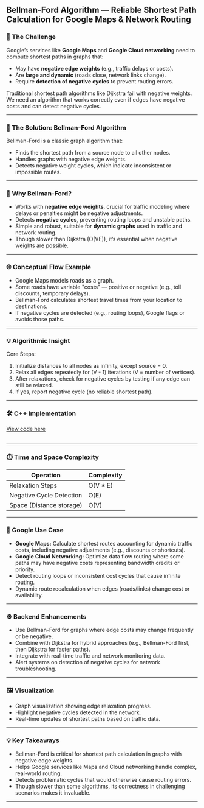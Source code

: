 ## Bellman-Ford Algorithm — Reliable Shortest Path Calculation for Google Maps & Network Routing


### 🎯 The Challenge

Google’s services like **Google Maps** and **Google Cloud networking** need to compute shortest paths in graphs that:

* May have **negative edge weights** (e.g., traffic delays or costs).
* Are **large and dynamic** (roads close, network links change).
* Require **detection of negative cycles** to prevent routing errors.

Traditional shortest path algorithms like Dijkstra fail with negative weights. We need an algorithm that works correctly even if edges have negative costs and can detect negative cycles.

---

### 🚀 The Solution: Bellman-Ford Algorithm

Bellman-Ford is a classic graph algorithm that:

* Finds the shortest path from a source node to all other nodes.
* Handles graphs with negative edge weights.
* Detects negative weight cycles, which indicate inconsistent or impossible routes.

---

### 🧠 Why Bellman-Ford?

* Works with **negative edge weights**, crucial for traffic modeling where delays or penalties might be negative adjustments.
* Detects **negative cycles**, preventing routing loops and unstable paths.
* Simple and robust, suitable for **dynamic graphs** used in traffic and network routing.
* Though slower than Dijkstra (O(VE)), it’s essential when negative weights are possible.

---

### 🌐 Conceptual Flow Example

* Google Maps models roads as a graph.
* Some roads have variable "costs" — positive or negative (e.g., toll discounts, temporary delays).
* Bellman-Ford calculates shortest travel times from your location to destinations.
* If negative cycles are detected (e.g., routing loops), Google flags or avoids those paths.

---

### 💡 Algorithmic Insight

Core Steps:

1. Initialize distances to all nodes as infinity, except source = 0.
2. Relax all edges repeatedly for (V - 1) iterations (V = number of vertices).
3. After relaxations, check for negative cycles by testing if any edge can still be relaxed.
4. If yes, report negative cycle (no reliable shortest path).

---

### 🛠 C++ Implementation
[View code here](https://github.com/bhumikanaik126/APS-Portfolio/blob/main/codes/b24.cpp)<br><br>

---

### ⏱️ Time and Space Complexity

| Operation                | Complexity |
| ------------------------ | ---------- |
| Relaxation Steps         | O(V \* E)  |
| Negative Cycle Detection | O(E)       |
| Space (Distance storage) | O(V)       |

---

### 🧪 Google Use Case

* **Google Maps:** Calculate shortest routes accounting for dynamic traffic costs, including negative adjustments (e.g., discounts or shortcuts).
* **Google Cloud Networking:** Optimize data flow routing where some paths may have negative costs representing bandwidth credits or priority.
* Detect routing loops or inconsistent cost cycles that cause infinite routing.
* Dynamic route recalculation when edges (roads/links) change cost or availability.

---

### ⚙️ Backend Enhancements

* Use Bellman-Ford for graphs where edge costs may change frequently or be negative.
* Combine with Dijkstra for hybrid approaches (e.g., Bellman-Ford first, then Dijkstra for faster paths).
* Integrate with real-time traffic and network monitoring data.
* Alert systems on detection of negative cycles for network troubleshooting.

---

### 🖼️ Visualization

* Graph visualization showing edge relaxation progress.
* Highlight negative cycles detected in the network.
* Real-time updates of shortest paths based on traffic data.

---

### 💡 Key Takeaways

* Bellman-Ford is critical for shortest path calculation in graphs with negative edge weights.
* Helps Google services like Maps and Cloud networking handle complex, real-world routing.
* Detects problematic cycles that would otherwise cause routing errors.
* Though slower than some algorithms, its correctness in challenging scenarios makes it invaluable.

---
